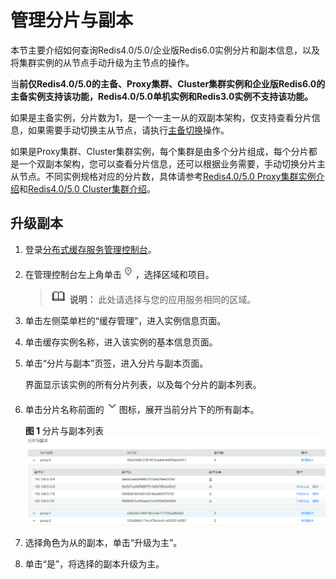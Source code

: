 # 管理分片与副本<a name="ZH-CN_TOPIC_0180089030"></a>

本节主要介绍如何查询Redis4.0/5.0/企业版Redis6.0实例分片和副本信息，以及将集群实例的从节点手动升级为主节点的操作。

当**前仅Redis4.0/5.0的主备、Proxy集群、Cluster集群实例和企业版Redis6.0的主备实例支持该功能，Redis4.0/5.0单机实例和Redis3.0实例不支持该功能。**

如果是主备实例，分片数为1，是一个一主一从的双副本架构，仅支持查看分片信息，如果需要手动切换主从节点，请执行[主备切换](主备切换.md)操作。

如果是Proxy集群、Cluster集群实例，每个集群是由多个分片组成，每个分片都是一个双副本架构，您可以查看分片信息，还可以根据业务需要，手动切换分片主从节点。不同实例规格对应的分片数，具体请参考[Redis4.0/5.0 Proxy集群实例介绍](https://support.huaweicloud.com/productdesc-dcs/CacheCluster.html#section1)和[Redis4.0/5.0 Cluster集群介绍](https://support.huaweicloud.com/productdesc-dcs/CacheProxy.html#section0)。

## 升级副本<a name="section25872016114818"></a>

1.  登录[分布式缓存服务管理控制台](https://console.huaweicloud.com/dcs)。
2.  在管理控制台左上角单击![](figures/icon-region.png)，选择区域和项目。

    >![](public_sys-resources/icon-note.gif) **说明：** 
    >此处请选择与您的应用服务相同的区域。

3.  单击左侧菜单栏的“缓存管理”，进入实例信息页面。
4.  单击缓存实例名称，进入该实例的基本信息页面。
5.  单击“分片与副本”页签，进入分片与副本页面。

    界面显示该实例的所有分片列表，以及每个分片的副本列表。

6.  单击分片名称前面的![](figures/zh-cn_image_0180180353.png)图标，展开当前分片下的所有副本。

    **图 1**  分片与副本列表<a name="fig1336151115118"></a>  
    ![](figures/分片与副本列表.png "分片与副本列表")

7.  选择角色为从的副本，单击“升级为主”。
8.  单击“是”，将选择的副本升级为主。

